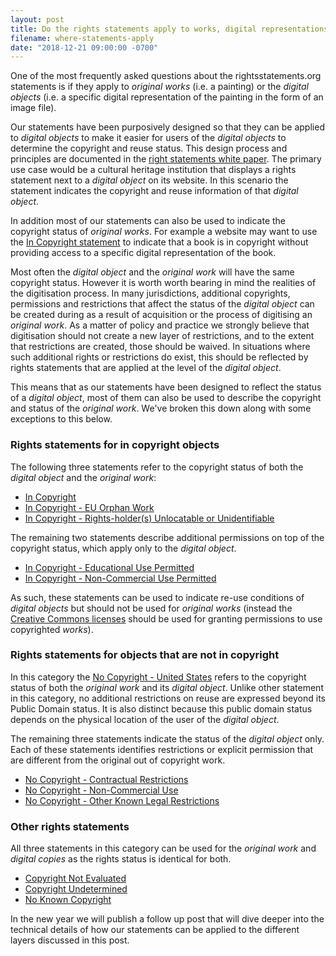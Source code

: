 ```yaml
---
layout: post
title: Do the rights statements apply to works, digital representations of works or both?
filename: where-statements-apply
date: "2018-12-21 09:00:00 -0700"
---
```


One of the most frequently asked questions about the rightsstatements.org statements is if they apply to _original works_ (i.e. a painting) or the _digital objects_ (i.e. a specific digital representation of the painting in the form of an image file).

Our statements have been purposively designed so that they can be applied to _digital objects_ to make it easier for users of the _digital objects_ to determine the copyright and reuse status. This design process and principles are documented in the [right statements white paper](https://rightsstatements.org/en/documentation/rights-statements-white-paper/). The primary use case would be a cultural heritage institution that displays a rights statement next to a _digital object_ on its website. In this scenario the statement indicates the copyright and reuse information of that _digital object_.

In addition most of our statements can also be used to indicate the copyright status of _original works_. For example a website may want to use the [In Copyright statement](https://rightsstatements.org/vocab/InC/1.0/) to indicate that a book is in copyright without providing access to a specific digital representation of the book.

Most often the _digital object_ and the _original work_ will have the same copyright status. However it is worth worth bearing in mind the realities of the digitisation process. In many jurisdictions, additional copyrights, permissions and restrictions that affect the status of the _digital object_ can be created during as a result of acquisition or the process of digitising an _original work_. As a matter of policy and practice we strongly believe that digitisation should not create a new layer of restrictions, and to the extent that restrictions are created, those should be waived. In situations where such additional rights or restrictions do exist, this should be reflected by rights statements that are applied at the level of the _digital object_.

This means that as our statements have been designed to reflect the status of a _digital object_, most of them can also be used to describe the copyright and status of the _original work_. We've broken this down along with some exceptions to this below.

### Rights statements for in copyright objects

The following three statements refer to the copyright status of both the _digital object_ and the _original work_:

*   [In Copyright](https://rightsstatements.org/vocab/InC/1.0/)
*   [In Copyright - EU Orphan Work](https://rightsstatements.org/vocab/InC-OW-EU/1.0/)
*   [In Copyright - Rights-holder(s) Unlocatable or Unidentifiable](https://rightsstatements.org/vocab/InC-RUU/1.0/)

The remaining two statements describe additional permissions on top of the copyright status, which apply only to the _digital object_.

*   [In Copyright - Educational Use Permitted](https://rightsstatements.org/vocab/InC-EDU/1.0/)
*   [In Copyright - Non-Commercial Use Permitted](https://rightsstatements.org/vocab/InC-NC/1.0/)

As such, these statements can be used to indicate re-use conditions of _digital objects_ but should not be used for _original works_ (instead the [Creative Commons licenses](https://www.creativecommons.org/) should be used for granting permissions to use copyrighted _works_).

### Rights statements for objects that are not in copyright

In this category the [No Copyright - United States](https://rightsstatements.org/vocab/NoC-US/1.0/) refers to the copyright status of both the _original work_ and its _digital object_. Unlike other statement in this category, no additional restrictions on reuse are expressed beyond its Public Domain status. It is also distinct because this public domain status depends on the physical location of the user of the _digital object_.

The remaining three statements indicate the status of the _digital object_ only. Each of these statements identifies restrictions or explicit permission that are different from the original out of copyright work.

*   [No Copyright - Contractual Restrictions](https://rightsstatements.org/vocab/NoC-CR/1.0/)
*   [No Copyright - Non-Commercial Use](https://rightsstatements.org/vocab/NoC-NC/1.0/)
*   [No Copyright - Other Known Legal Restrictions](https://rightsstatements.org/vocab/NoC-OKLR/1.0/)

### Other rights statements

All three statements in this category can be used for the _original work_ and _digital copies_ as the rights status is identical for both.

*   [Copyright Not Evaluated](https://rightsstatements.org/vocab/CNE/1.0/)
*   [Copyright Undetermined](https://rightsstatements.org/vocab/UND/1.0/)
*   [No Known Copyright](https://rightsstatements.org/vocab/NKC/1.0/)

In the new year we will publish a follow up post that will dive deeper into the technical details of how our statements can be applied to the different layers discussed in this post.
